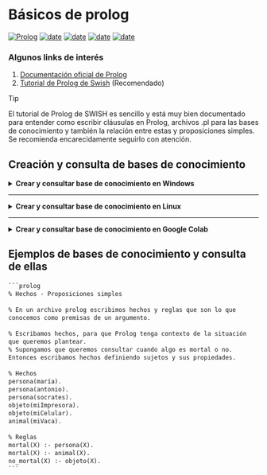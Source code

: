 # Básicos de prolog

[![Prolog](https://img.shields.io/badge/Lenguajes-Prolog-red)](https://www.swi-prolog.org/)
[![date](https://img.shields.io/badge/Semestre-2025-blue)]()
[![date](https://img.shields.io/badge/Universidad-UdeA-green)]()
[![date](https://img.shields.io/badge/Carrera-Ingenier%C3%ADa%20de%20sistemas-orange)]()
[![date](https://img.shields.io/badge/Asignatura-Matem%C3%A1ticas%20discretas%20I-purple)]()


### Algunos links de interés
1. [Documentación oficial de Prolog](https://www.swi-prolog.org/)
2. [Tutorial de Prolog de Swish](https://swish.swi-prolog.org/p/Tutorial%20de%20prolog.swinb) (Recomendado)


> [!TIP]
> El tutorial de Prolog de SWISH es sencillo y está muy bien documentado para entender como escribir cláusulas en Prolog, archivos .pl para las bases de conocimiento y también la relación entre estas y proposiciones simples. Se recomienda encarecidamente seguirlo con atención. 


## Creación y consulta de bases de conocimiento

<details><summary><b>Crear y consultar base de conocimiento en Windows</b></summary>

1. Crear una carpeta donde se guardarán las bases de conocimiento. (No es obligatorio. Es solo para mantener el orden y evitar pérdidas de la información)
2. Dar clic en el Menú de Prolog en la sección File                                                    
![Screenshot 1](https://github.com/discretas1-udea/prolog-basics/blob/main/assets/windows/01.png)


3. Dar clic en "New"                              
![Screenshot 2](https://github.com/discretas1-udea/prolog-basics/blob/main/assets/windows/02.png)

4. Nos ubicamos en la carpeta que creamos, le ponemos nombre al archivo con extensión .pl (Ej: base_conocimiento.pl) y damos clic en guardar                        
![Screenshot 3](https://github.com/discretas1-udea/prolog-basics/blob/main/assets/windows/03.png)


5. Esto abre una ventana la cual es un editor de nuestras bases de conocimiento. Aquí es donde escribiremos todos los hechos, las reglas y demás componentes de las bases de conocimiento. Para este ejemplo, se usará una pequeña base de conocimiento que se presenta en el [tutorial de prolog de SWISH](https://swish.swi-prolog.org/p/Tutorial%20de%20prolog.swinb) 
    ```prolog
    animal(conejo).
    animal(perro).
    carnivoro(perro).
    masDebil(conejo, perro).
    
    herbivoro(conejo).
    plantaComestible(lechuga).

    come(A,B) :-
        carnivoro(A), animal(B), masDebil(B, A);
        herbivoro(A), plantaComestible(B).
    ```
    ![Screenshot 4](https://github.com/discretas1-udea/prolog-basics/blob/main/assets/windows/04.png)


6. Cuando terminemos de escribir la base de conocimiento, debemos guardar el archivo dando clic en File y Save buffer                                    
    ![Screenshot 5](https://github.com/discretas1-udea/prolog-basics/blob/main/assets/windows/05.png)



7. Para saber si ya estamos consultando esta base de conocimiento, en Prolog escribimos el siguiente comando: `consult('base_conocimiento.pl')`. Recuerda cambiar el nombre del archivo según lo hayas guardado. Si vemos 'true' en la consola, entonces estamos consultando la base de conocimiento correctamente. Si aparece 'false', debemos consultar correctamente el archivo. 
![Screenshot 5](https://github.com/discretas1-udea/prolog-basics/blob/main/assets/windows/06.png)


</details>



---



<details><summary><b>Crear y consultar base de conocimiento en Linux</b></summary>

1. Crear una carpeta donde guardaremos todas nuestras bases de conocimiento. (No es obligatorio guardar ordenadamente las bases de conocimiento pero facilita su consulta y evita pérdidas de información).

2. Crear un archivo con el nombre que deseemos y la extensión `.pl`
    ```bash
    touch base_conocimiento.pl
    ```
3. Abrimos el archivo con un editor de texto y escribimos los hechos y reglas que conforman la base de conocimiento que posteriormente consultaremos. 

    - Puede usar Nvim:
    ```bash 
    nvim base_conocimiento.pl
    ```

    - Nano:
    ```bash
    nano base_conocimiento.pl
    ```

    - O cualquier editor de texto que desee

4. Para consultar la base de conocimiento que hemos creado, debemos tener una terminal abierta donde tengamos guardadas las bases de conocimiento. Con el comando `pwd` podemos observar en qué ruta estamos parados. Allí ejecutamos el siguiente comando para abrir Prolog:

    ```bash
    swipl
    ```
5. Ya dentro de Prolog, ejecutamos el siguiente comando para consultar la base de conocimiento que creamos previamente:
    ```prolog
    consult('base_conocimiento.pl').
    ```

6. Si la consola retorna `true` significa que está consultando correctamente la base de conocimiento que creamos. Si retorna un error, debemos verificar:
    - Si estamos parados en la misma carpeta donde tenemos la base de conocimiento a consultar. Si no es así, cambiar el directorio y volver a ejecutar Prolog. 
    - Si el archivo .pl efectivamente quedó creado donde queremos.

</details>



---


<details><summary><b>Crear y consultar base de conocimiento en Google Colab</b></summary>

La primera forma de trabajar con bases de conocimiento en Google Colab es escribirla directamente en una celda. Sin necesidad de cargar un archivo. Por cada hecho o regla debemos llamar el método `assertz` del objeto prolog que creamos en el [setup de prolog](https://github.com/discretas1-udea/prolog-setup). Esto se hace de la siguiente manera:

 ```python
prolog.assertz("animal(conejo)")
prolog.assertz("animal(perro)")
prolog.assertz("carnivoro(perro)")
prolog.assertz("masDebil(conejo, perro)")
prolog.assertz("herbivoro(conejo)")
prolog.assertz("plantaComestible(lechuga)")
prolog.assertz("come(A,B) :- carnivoro(A), animal(B), masDebil(B,A); herbivoro(A), plantaComestible(B)")
```

   

Como se puede observar, con el objeto prolog estamos escribiendo hechos y reglas usando el método `assertz` del mismo. Sin necesidad de cargar archivos al entorno virtual. 


La segunda manera de usar bases de conocimiento en Prolog, es escribir la base de conocimiento con la sintaxis normal de Prolog en un archivo con extensión `.pl` en nuestro computador, para luego cargarlo y consultarlo en el entorno virtual de la siguiente manera:

1. Crear un archivo .pl con los hechos y reglas de nuestra base de conocimiento. 

2. Una vez estemos en el notebook de Google Colab vamos a dar clic en la carpeta del menú vertical izquierdo. 
    - Si no estamos conectados aún al entorno virtual, se demorará un momento en cargar el directorio. Debemos esperar a que se carguen las carpetas correspondientes. 
    - Si ya estamos conectados podemos proceder.


    ![Screenshot 1](https://github.com/discretas1-udea/prolog-basics/blob/main/assets/colab/01.png)

3. Luego, damos clic en el primer ícono del menú superior para cargar el archivo. Escogemos el archivo con extensión `.pl` donde tenemos nuestra base de conocimiento y observamos que se carga al directorio. 

    ![Screenshot 2](https://github.com/discretas1-udea/prolog-basics/blob/main/assets/colab/02.png)


    ![Screenshot 3](https://github.com/discretas1-udea/prolog-basics/blob/main/assets/colab/03.png)


4. Ya con el archivo cargado a nuestro directorio actual de trabajo, podemos consultarlo ejecutando la siguiente celda:

    ```python
    prolog.consult('base_conocimiento.pl')
    ```

    - Si la celda se ejecuta correctamente, entonces ya podemos trabajar con nuestra base de conocimiento.

    ![Screenshot 3](https://github.com/discretas1-udea/prolog-basics/blob/main/assets/colab/04.png)


</details>

## Ejemplos de bases de conocimiento y consulta de ellas
    ```prolog
    % Hechos - Proposiciones simples

    % En un archivo prolog escribimos hechos y reglas que son lo que conocemos como premisas de un argumento. 

    % Escribamos hechos, para que Prolog tenga contexto de la situación que queremos plantear. 
    % Supongamos que queremos consultar cuando algo es mortal o no. Entonces escribamos hechos definiendo sujetos y sus propiedades. 

    % Hechos
    persona(maría).
    persona(antonio).
    persona(socrates).
    objeto(miImpresora).
    objeto(miCelular).
    animal(miVaca).

    % Reglas
    mortal(X) :- persona(X).
    mortal(X) :- animal(X).
    no_mortal(X) :- objeto(X). 
    ```
